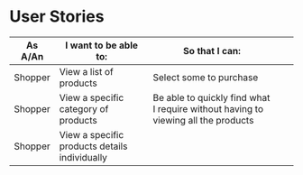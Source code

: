 # User Stories

| As A/An | I want to be able to:   | So that I can:   |   |   |
|---|---|---|---|---|
| Shopper | View a list of products | Select some to purchase |   |   |
| Shopper | View a specific category of products | Be able to quickly find what I require without having to viewing all the products |   |   |
| Shopper | View a specific products details individually |    |   |   |